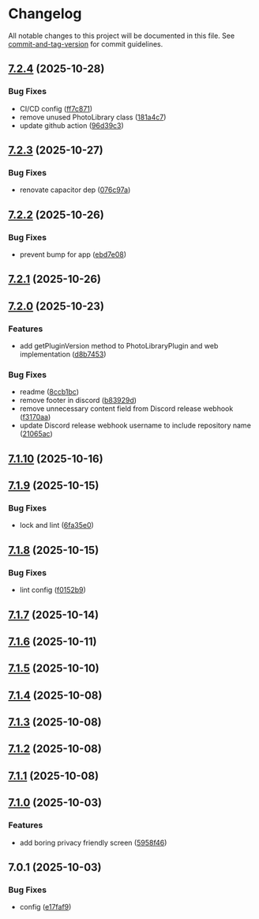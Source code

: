 # Changelog

All notable changes to this project will be documented in this file. See [commit-and-tag-version](https://github.com/absolute-version/commit-and-tag-version) for commit guidelines.

## [7.2.4](https://github.com/Cap-go/capacitor-photo-library/compare/7.2.3...7.2.4) (2025-10-28)


### Bug Fixes

* CI/CD config ([ff7c871](https://github.com/Cap-go/capacitor-photo-library/commit/ff7c871829df395e920c300b39d3daa7568f0356))
* remove unused PhotoLibrary class ([181a4c7](https://github.com/Cap-go/capacitor-photo-library/commit/181a4c7fa3f69c524fb8ee6c01aa81172fb26e4a))
* update github action ([96d39c3](https://github.com/Cap-go/capacitor-photo-library/commit/96d39c337823e987a7e4e85dbe118b6963434b3f))

## [7.2.3](https://github.com/Cap-go/capacitor-photo-library/compare/7.2.2...7.2.3) (2025-10-27)


### Bug Fixes

* renovate capacitor dep ([076c97a](https://github.com/Cap-go/capacitor-photo-library/commit/076c97a1b4a90189dd3ab490dc4601e8b38c48f4))

## [7.2.2](https://github.com/Cap-go/capacitor-photo-library/compare/7.2.1...7.2.2) (2025-10-26)


### Bug Fixes

* prevent bump for app ([ebd7e08](https://github.com/Cap-go/capacitor-photo-library/commit/ebd7e08a40fd1d5661028c3b5d3e6e6eefd9f996))

## [7.2.1](https://github.com/Cap-go/capacitor-photo-library/compare/7.2.0...7.2.1) (2025-10-26)

## [7.2.0](https://github.com/Cap-go/capacitor-photo-library/compare/7.1.10...7.2.0) (2025-10-23)


### Features

* add getPluginVersion method to PhotoLibraryPlugin and web implementation ([d8b7453](https://github.com/Cap-go/capacitor-photo-library/commit/d8b74530b9e251c11297e4b5dfd5a3737ecd3c1d))


### Bug Fixes

* readme ([8ccb1bc](https://github.com/Cap-go/capacitor-photo-library/commit/8ccb1bc613e3f15e2ade9f0af5e2d99a24e5e6a6))
* remove footer in discord ([b83929d](https://github.com/Cap-go/capacitor-photo-library/commit/b83929dcd78563e18fcf8c21f159d5b296d9a30c))
* remove unnecessary content field from Discord release webhook ([f3170aa](https://github.com/Cap-go/capacitor-photo-library/commit/f3170aa7a4f27421a4cd54400bc5d17d1ea0240a))
* update Discord release webhook username to include repository name ([21065ac](https://github.com/Cap-go/capacitor-photo-library/commit/21065ac30a069db9fcf9fb00038c2715e909fea5))

## [7.1.10](https://github.com/Cap-go/capacitor-photo-library/compare/7.1.9...7.1.10) (2025-10-16)

## [7.1.9](https://github.com/Cap-go/capacitor-photo-library/compare/7.1.8...7.1.9) (2025-10-15)


### Bug Fixes

* lock and lint ([6fa35e0](https://github.com/Cap-go/capacitor-photo-library/commit/6fa35e040fd4f2add599bc65a9f2e16eefc59029))

## [7.1.8](https://github.com/Cap-go/capacitor-photo-library/compare/7.1.7...7.1.8) (2025-10-15)


### Bug Fixes

* lint config ([f0152b9](https://github.com/Cap-go/capacitor-photo-library/commit/f0152b9c4066b98dc3e39fd0dd9d0a1b5ec55bae))

## [7.1.7](https://github.com/Cap-go/capacitor-photo-library/compare/7.1.6...7.1.7) (2025-10-14)

## [7.1.6](https://github.com/Cap-go/capacitor-photo-library/compare/7.1.5...7.1.6) (2025-10-11)

## [7.1.5](https://github.com/Cap-go/capacitor-photo-library/compare/7.1.4...7.1.5) (2025-10-10)

## [7.1.4](https://github.com/Cap-go/capacitor-photo-library/compare/7.1.3...7.1.4) (2025-10-08)

## [7.1.3](https://github.com/Cap-go/capacitor-photo-library/compare/7.1.2...7.1.3) (2025-10-08)

## [7.1.2](https://github.com/Cap-go/capacitor-photo-library/compare/7.1.1...7.1.2) (2025-10-08)

## [7.1.1](https://github.com/Cap-go/capacitor-photo-library/compare/7.1.0...7.1.1) (2025-10-08)

## [7.1.0](https://github.com/Cap-go/capacitor-photo-library/compare/7.0.1...7.1.0) (2025-10-03)


### Features

* add boring privacy friendly screen ([5958f46](https://github.com/Cap-go/capacitor-photo-library/commit/5958f46a3a487e430647d38554e5e227d4c2fd5b))

## 7.0.1 (2025-10-03)


### Bug Fixes

* config ([e17faf9](https://github.com/Cap-go/capacitor-photo-library/commit/e17faf9a39949a4a8736bbecf2ff99923d21cf3f))
